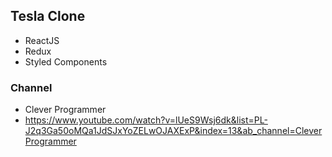 ## Tesla Clone
- ReactJS
- Redux
- Styled Components

### Channel
- Clever Programmer
- https://www.youtube.com/watch?v=lUeS9Wsj6dk&list=PL-J2q3Ga50oMQa1JdSJxYoZELwOJAXExP&index=13&ab_channel=CleverProgrammer
